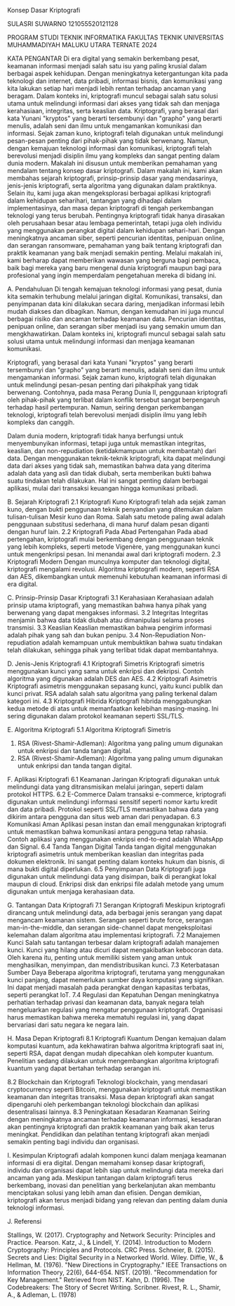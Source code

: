 Konsep Dasar Kriptografi












SULASRI SUWARNO
121055520121128















PROGRAM STUDI TEKNIK INFORMATIKA
FAKULTAS TEKNIK
UNIVERSITAS MUHAMMADIYAH MALUKU UTARA
TERNATE
2024

KATA PENGANTAR
Di era digital yang semakin berkembang pesat, keamanan informasi menjadi salah satu isu yang paling krusial dalam berbagai aspek kehidupan. Dengan meningkatnya ketergantungan kita pada teknologi dan internet, data pribadi, informasi bisnis, dan komunikasi yang kita lakukan setiap hari menjadi lebih rentan terhadap ancaman yang beragam. Dalam konteks ini, kriptografi muncul sebagai salah satu solusi utama untuk melindungi informasi dari akses yang tidak sah dan menjaga kerahasiaan, integritas, serta keaslian data. 
Kriptografi, yang berasal dari kata Yunani "kryptos" yang berarti tersembunyi dan "grapho" yang berarti menulis, adalah seni dan ilmu untuk mengamankan komunikasi dan informasi. Sejak zaman kuno, kriptografi telah digunakan untuk melindungi pesan-pesan penting dari pihak-pihak yang tidak berwenang. Namun, dengan kemajuan teknologi informasi dan komunikasi, kriptografi telah berevolusi menjadi disiplin ilmu yang kompleks dan sangat penting dalam dunia modern. 
Makalah ini disusun untuk memberikan pemahaman yang mendalam tentang konsep dasar kriptografi. Dalam makalah ini, kami akan membahas sejarah kriptografi, prinsip-prinsip dasar yang mendasarinya, jenis-jenis kriptografi, serta algoritma yang digunakan dalam praktiknya. Selain itu, kami juga akan mengeksplorasi berbagai aplikasi kriptografi dalam kehidupan seharihari, tantangan yang dihadapi dalam implementasinya, dan masa depan kriptografi di tengah perkembangan teknologi yang terus berubah. 
Pentingnya kriptografi tidak hanya dirasakan oleh perusahaan besar atau lembaga pemerintah, tetapi juga oleh individu yang menggunakan perangkat digital dalam kehidupan sehari-hari. Dengan meningkatnya ancaman siber, seperti pencurian identitas, penipuan online, dan serangan ransomware, pemahaman yang baik tentang kriptografi dan praktik keamanan yang baik menjadi semakin penting. Melalui makalah ini, kami berharap dapat memberikan wawasan yang berguna bagi pembaca, baik bagi mereka yang baru mengenal dunia kriptografi maupun bagi para profesional yang ingin memperdalam pengetahuan mereka di bidang ini.










A.	Pendahuluan
Di tengah kemajuan teknologi informasi yang pesat, dunia kita semakin terhubung melalui jaringan digital. Komunikasi, transaksi, dan penyimpanan data kini dilakukan secara daring, menjadikan informasi lebih mudah diakses dan dibagikan. Namun, dengan kemudahan ini juga muncul berbagai risiko dan ancaman terhadap keamanan data. Pencurian identitas, penipuan online, dan serangan siber menjadi isu yang semakin umum dan mengkhawatirkan. Dalam konteks ini, kriptografi muncul sebagai salah satu solusi utama untuk melindungi informasi dan menjaga keamanan komunikasi.

Kriptografi, yang berasal dari kata Yunani "kryptos" yang berarti tersembunyi dan "grapho" yang berarti menulis, adalah seni dan ilmu untuk mengamankan informasi. Sejak zaman kuno, kriptografi telah digunakan untuk melindungi pesan-pesan penting dari pihakpihak yang tidak berwenang. Contohnya, pada masa Perang Dunia II, penggunaan kriptografi oleh pihak-pihak yang terlibat dalam konflik tersebut sangat berpengaruh terhadap hasil pertempuran. Namun, seiring dengan perkembangan teknologi, kriptografi telah berevolusi menjadi disiplin ilmu yang lebih kompleks dan canggih.

Dalam dunia modern, kriptografi tidak hanya berfungsi untuk menyembunyikan informasi, tetapi juga untuk memastikan integritas, keaslian, dan non-repudiation (ketidakmampuan untuk membantah) dari data. Dengan menggunakan teknik-teknik kriptografi, kita dapat melindungi data dari akses yang tidak sah, memastikan bahwa data yang diterima adalah data yang asli dan tidak diubah, serta memberikan bukti bahwa suatu tindakan telah dilakukan. Hal ini sangat penting dalam berbagai aplikasi, mulai dari transaksi keuangan hingga komunikasi pribadi.

B.	Sejarah Kriptografi
2.1	Kriptografi Kuno
Kriptografi telah ada sejak zaman kuno, dengan bukti penggunaan teknik penyandian yang ditemukan dalam tulisan-tulisan Mesir kuno dan Roma. Salah satu metode paling awal adalah penggunaan substitusi sederhana, di mana huruf dalam pesan diganti dengan huruf lain.
2.2	Kriptografi Pada Abad Pertengahan
Pada abad pertengahan, kriptografi mulai berkembang dengan penggunaan teknik yang lebih kompleks, seperti metode Vigenère, yang menggunakan kunci untuk mengenkripsi pesan. Ini menandai awal dari kriptografi modern.
2.3	Kriptografi Modern
Dengan munculnya komputer dan teknologi digital, kriptografi mengalami revolusi. Algoritma kriptografi modern, seperti RSA dan AES, dikembangkan untuk memenuhi kebutuhan keamanan informasi di era digital.




C.	Prinsip-Prinsip Dasar Kriptografi
3.1	Kerahasiaan
Kerahasiaan adalah prinsip utama kriptografi, yang memastikan bahwa hanya pihak yang berwenang yang dapat mengakses informasi.
3.2	Integritas
Integritas menjamin bahwa data tidak diubah atau dimanipulasi selama proses transmisi.
3.3	Keaslian
Keaslian memastikan bahwa pengirim informasi adalah pihak yang sah dan bukan penipu.
3.4	Non-Repudiation
Non-repudiation adalah kemampuan untuk membuktikan bahwa suatu tindakan telah dilakukan, sehingga pihak yang terlibat tidak dapat membantahnya.

D.	Jenis-Jenis Kriptografi
4.1	Kriptografi Simetris
Kriptografi simetris menggunakan kunci yang sama untuk enkripsi dan dekripsi. Contoh algoritma yang digunakan adalah DES dan AES.
4.2	Kriptografi Asimetris
Kriptografi asimetris menggunakan sepasang kunci, yaitu kunci publik dan kunci privat. RSA adalah salah satu algoritma yang paling terkenal dalam kategori ini.
4.3	Kriptografi Hibrida
Kriptografi hibrida menggabungkan kedua metode di atas untuk memanfaatkan kelebihan masing-masing. Ini sering digunakan dalam protokol keamanan seperti SSL/TLS.

E.	Algoritma Kriptografi
5.1	Algoritma Kriptografi Simetris
1.	RSA (Rivest-Shamir-Adleman): Algoritma yang paling umum digunakan untuk enkripsi dan tanda tangan digital.
2.	RSA (Rivest-Shamir-Adleman): Algoritma yang paling umum digunakan untuk enkripsi dan tanda tangan digital.

F.	Aplikasi Kriptografi
6.1	Keamanan Jaringan
Kriptografi digunakan untuk melindungi data yang ditransmisikan melalui jaringan, seperti dalam protokol HTTPS.
6.2	E-Commerce
Dalam transaksi e-commerce, kriptografi digunakan untuk melindungi informasi sensitif seperti nomor kartu kredit dan data pribadi. Protokol seperti SSL/TLS memastikan bahwa data yang dikirim antara pengguna dan situs web aman dari penyadapan.
6.3	Komunikasi Aman
Aplikasi pesan instan dan email menggunakan kriptografi untuk memastikan bahwa komunikasi antara pengguna tetap rahasia. Contoh aplikasi yang menggunakan enkripsi end-to-end adalah WhatsApp dan Signal.
6.4	Tanda Tangan Digital
Tanda tangan digital menggunakan kriptografi asimetris untuk memberikan keaslian dan integritas pada dokumen elektronik. Ini sangat penting dalam konteks hukum dan bisnis, di mana bukti digital diperlukan.
6.5	Penyimpanan Data
Kriptografi juga digunakan untuk melindungi data yang disimpan, baik di perangkat lokal maupun di cloud. Enkripsi disk dan enkripsi file adalah metode yang umum digunakan untuk menjaga kerahasiaan data.

G.	Tantangan Data Kriptografi
7.1	Serangan Kriptografi
Meskipun kriptografi dirancang untuk melindungi data, ada berbagai jenis serangan yang dapat mengancam keamanan sistem. Serangan seperti brute force, serangan man-in-the-middle, dan serangan side-channel dapat mengeksploitasi kelemahan dalam algoritma atau implementasi kriptografi.
7.2	Manajemen Kunci
Salah satu tantangan terbesar dalam kriptografi adalah manajemen kunci. Kunci yang hilang atau dicuri dapat mengakibatkan kebocoran data. Oleh karena itu, penting untuk memiliki sistem yang aman untuk menghasilkan, menyimpan, dan mendistribusikan kunci.
7.3	Keterbatasan Sumber Daya
Beberapa algoritma kriptografi, terutama yang menggunakan kunci panjang, dapat memerlukan sumber daya komputasi yang signifikan. Ini dapat menjadi masalah pada perangkat dengan kapasitas terbatas, seperti perangkat IoT.
7.4	Regulasi dan Kepatuhan
Dengan meningkatnya perhatian terhadap privasi dan keamanan data, banyak negara telah mengeluarkan regulasi yang mengatur penggunaan kriptografi. Organisasi harus memastikan bahwa mereka mematuhi regulasi ini, yang dapat bervariasi dari satu negara ke negara lain.

H.	Masa Depan Kriptografi
8.1	Kriptografi Kuantum
Dengan kemajuan dalam komputasi kuantum, ada kekhawatiran bahwa algoritma kriptografi saat ini, seperti RSA, dapat dengan mudah dipecahkan oleh komputer kuantum. Penelitian sedang dilakukan untuk mengembangkan algoritma kriptografi kuantum yang dapat bertahan terhadap serangan ini.



8.2	Blockchain dan Kriptografi
Teknologi blockchain, yang mendasari cryptocurrency seperti Bitcoin, menggunakan kriptografi untuk memastikan keamanan dan integritas transaksi. Masa depan kriptografi akan sangat dipengaruhi oleh perkembangan teknologi blockchain dan aplikasi desentralisasi lainnya.
8.3	Peningkataan Kesadaran Keamanan
Seiring dengan meningkatnya ancaman terhadap keamanan informasi, kesadaran akan pentingnya kriptografi dan praktik keamanan yang baik akan terus meningkat. Pendidikan dan pelatihan tentang kriptografi akan menjadi semakin penting bagi individu dan organisasi.

I.	Kesimpulan
Kriptografi adalah komponen kunci dalam menjaga keamanan informasi di era digital. Dengan memahami konsep dasar kriptografi, individu dan organisasi dapat lebih siap untuk melindungi data mereka dari ancaman yang ada. Meskipun tantangan dalam kriptografi terus berkembang, inovasi dan penelitian yang berkelanjutan akan membantu menciptakan solusi yang lebih aman dan efisien. Dengan demikian, kriptografi akan terus menjadi bidang yang relevan dan penting dalam dunia teknologi informasi.

























J.	Referensi

Stallings, W. (2017). Cryptography and Network Security: Principles and Practice. Pearson. 
Katz, J., & Lindell, Y. (2014). Introduction to Modern Cryptography: Principles and Protocols. CRC Press. 
Schneier, B. (2015). Secrets and Lies: Digital Security in a Networked World. Wiley. 
Diffie, W., & Hellman, M. (1976). "New Directions in Cryptography." IEEE Transactions on Information Theory, 22(6), 644-654. 
NIST. (2019). "Recommendation for Key Management." Retrieved from NIST.
Kahn, D. (1996). The Codebreakers: The Story of Secret Writing. Scribner. Rivest, R. L., Shamir, A., & Adleman, L. (1978)

